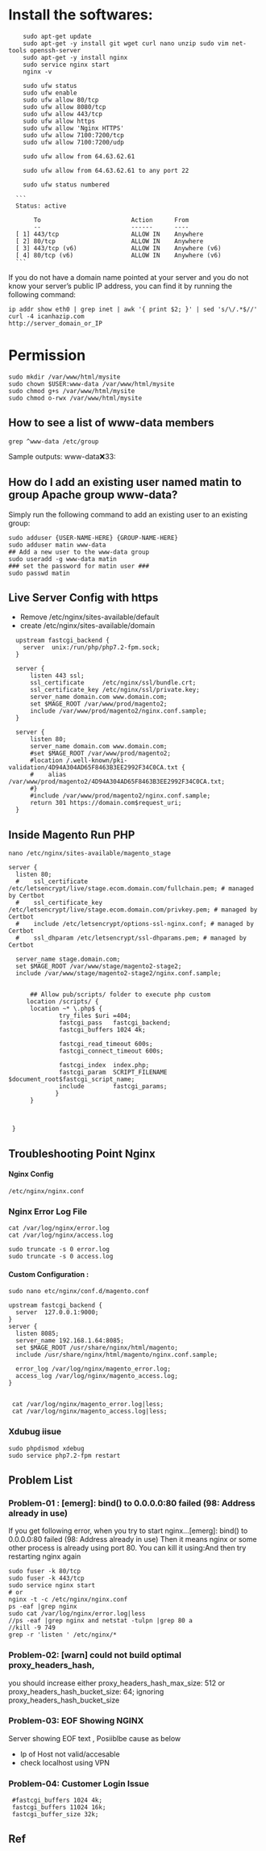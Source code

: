 

 # Install the softwares: 
 
        sudo apt-get update
        sudo apt-get -y install git wget curl nano unzip sudo vim net-tools openssh-server 
        sudo apt-get -y install nginx
        sudo service nginx start
        nginx -v    
        
        sudo ufw status 
        sudo ufw enable  
        sudo ufw allow 80/tcp 
        sudo ufw allow 8080/tcp      
        sudo ufw allow 443/tcp   
        sudo ufw allow https
        sudo ufw allow 'Nginx HTTPS'        
        sudo ufw allow 7100:7200/tcp
        sudo ufw allow 7100:7200/udp
        
        sudo ufw allow from 64.63.62.61
        
        sudo ufw allow from 64.63.62.61 to any port 22
        
        sudo ufw status numbered
        
      ```  
      Status: active

           To                         Action      From
           --                         ------      ----
      [ 1] 443/tcp                    ALLOW IN    Anywhere
      [ 2] 80/tcp                     ALLOW IN    Anywhere
      [ 3] 443/tcp (v6)               ALLOW IN    Anywhere (v6)
      [ 4] 80/tcp (v6)                ALLOW IN    Anywhere (v6)
      ```
If you do not have a domain name pointed at your server and you do not know your server’s public IP address, you can find it by running the following command:

    ip addr show eth0 | grep inet | awk '{ print $2; }' | sed 's/\/.*$//' 
    curl -4 icanhazip.com 
    http://server_domain_or_IP


# Permission 

    sudo mkdir /var/www/html/mysite
    sudo chown $USER:www-data /var/www/html/mysite
    sudo chmod g+s /var/www/html/mysite
    sudo chmod o-rwx /var/www/html/mysite
    
    
##  How to see a list of www-data members

    grep ^www-data /etc/group

Sample outputs: www-data:x:33:

## How do I add an existing user named matin to group Apache group www-data?
Simply run the following command to add an existing user to an existing group:

    sudo adduser {USER-NAME-HERE} {GROUP-NAME-HERE}
    sudo adduser matin www-data         
    ## Add a new user to the www-data group 
    sudo useradd -g www-data matin
    ### set the password for matin user ###
    sudo passwd matin

## Live Server Config with https
 - Remove /etc/nginx/sites-available/default
 -  create  /etc/nginx/sites-available/domain

 ```
   upstream fastcgi_backend {
     server  unix:/run/php/php7.2-fpm.sock;
   }

   server {
       listen 443 ssl;
       ssl_certificate     /etc/nginx/ssl/bundle.crt;
       ssl_certificate_key /etc/nginx/ssl/private.key;
       server_name domain.com www.domain.com;
       set $MAGE_ROOT /var/www/prod/magento2;
       include /var/www/prod/magento2/nginx.conf.sample;
   }

   server {
       listen 80;
       server_name domain.com www.domain.com;
       #set $MAGE_ROOT /var/www/prod/magento2;
       #location /.well-known/pki-validation/4D94A304AD65F8463B3EE2992F34C0CA.txt {
       #    alias /var/www/prod/magento2/4D94A304AD65F8463B3EE2992F34C0CA.txt;
       #}
       #include /var/www/prod/magento2/nginx.conf.sample;
       return 301 https://domain.com$request_uri;
   }
 ```
 ## Inside Magento Run PHP
 
    nano /etc/nginx/sites-available/magento_stage 
 
    server {
      listen 80;
      #    ssl_certificate /etc/letsencrypt/live/stage.ecom.domain.com/fullchain.pem; # managed by Certbot
      #    ssl_certificate_key /etc/letsencrypt/live/stage.ecom.domain.com/privkey.pem; # managed by Certbot
      #    include /etc/letsencrypt/options-ssl-nginx.conf; # managed by Certbot
      #    ssl_dhparam /etc/letsencrypt/ssl-dhparams.pem; # managed by Certbot

      server_name stage.domain.com;
      set $MAGE_ROOT /var/www/stage/magento2-stage2;
      include /var/www/stage/magento2-stage2/nginx.conf.sample;


          ## Allow pub/scripts/ folder to execute php custom
         location /scripts/ {
          location ~* \.php$ {
                  try_files $uri =404;
                  fastcgi_pass   fastcgi_backend;
                  fastcgi_buffers 1024 4k;

                  fastcgi_read_timeout 600s;
                  fastcgi_connect_timeout 600s;

                  fastcgi_index  index.php;
                  fastcgi_param  SCRIPT_FILENAME  $document_root$fastcgi_script_name;
                  include        fastcgi_params;
                 }
          }



     }





## Troubleshooting Point Nginx


#### Nginx Config 

    /etc/nginx/nginx.conf
 

### Nginx Error Log File

    cat /var/log/nginx/error.log
    cat /var/log/nginx/access.log
    
    sudo truncate -s 0 error.log
    sudo truncate -s 0 access.log
    
    
 #### Custom Configuration :

    sudo nano etc/nginx/conf.d/magento.conf 
    
    upstream fastcgi_backend {
      server  127.0.0.1:9000;
    }
    server {
      listen 8085;
      server_name 192.168.1.64:8085;
      set $MAGE_ROOT /usr/share/nginx/html/magento;
      include /usr/share/nginx/html/magento/nginx.conf.sample;

      error_log /var/log/nginx/magento_error.log;
      access_log /var/log/nginx/magento_access.log;
    }
    
    
     cat /var/log/nginx/magento_error.log|less;
     cat /var/log/nginx/magento_access.log|less;
    
 ### Xdubug iisue
 
    sudo phpdismod xdebug
    sudo service php7.2-fpm restart
    
## Problem List

### Problem-01 : [emerg]: bind() to 0.0.0.0:80 failed (98: Address already in use)
If you get following error, when you try to start nginx…[emerg]: bind() to 0.0.0.0:80 failed (98: Address already in use)
Then it means nginx or some other process is already using port 80. You can kill it using:And then try restarting nginx again
 
    sudo fuser -k 80/tcp 
    sudo fuser -k 443/tcp
    sudo service nginx start
    # or
    nginx -t -c /etc/nginx/nginx.conf 
    ps -eaf |grep nginx 
    sudo cat /var/log/nginx/error.log|less 
    //ps -eaf |grep nginx and netstat -tulpn |grep 80 a
    //kill -9 749 
    grep -r 'listen ' /etc/nginx/* 
 

### Problem-02: [warn] could not build optimal proxy_headers_hash, 

you should increase either proxy_headers_hash_max_size: 512 or proxy_headers_hash_bucket_size: 64; ignoring proxy_headers_hash_bucket_size


### Problem-03: EOF Showing NGINX


Server showing EOF text , Posiiblbe cause as below

-  Ip of Host not valid/accesable
-  check localhost using VPN
 

### Problem-04:  Customer Login Issue 


     #fastcgi_buffers 1024 4k;
     fastcgi_buffers 11024 16k;
     fastcgi_buffer_size 32k;


 
 ## Ref
 
 
